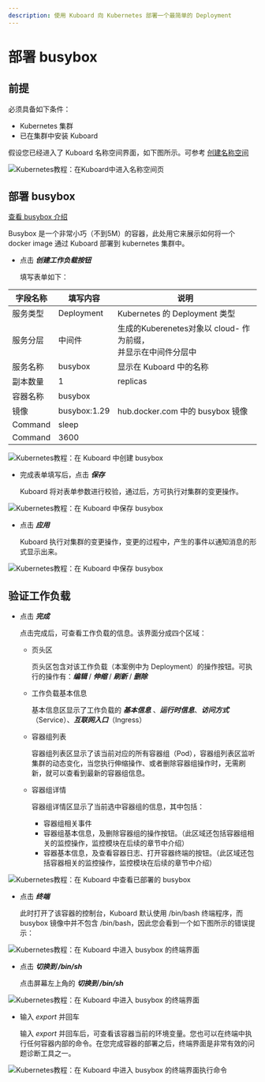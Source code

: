 ```yaml
---
description: 使用 Kuboard 向 Kubernetes 部署一个最简单的 Deployment
---
```


# 部署 busybox

## 前提

必须具备如下条件：

* Kubernetes 集群
* 已在集群中安装 Kuboard

假设您已经进入了 Kuboard 名称空间界面，如下图所示。可参考 [创建名称空间](/guide/cluster/namespace.html#创建名称空间)

![Kubernetes教程：在Kuboard中进入名称空间页](./pre-condition.assets/image-20190723115721514.png)


## 部署 busybox

[查看 busybox 介绍](https://hub.docker.com/_/busybox)

Busybox 是一个非常小巧（不到5M）的容器，此处用它来展示如何将一个 docker image 通过 Kuboard 部署到 kubernetes 集群中。

* 点击 ***创建工作负载按钮***

  填写表单如下：

| 字段名称 | 填写内容     | 说明                                                         |
| -------- | ------------ | ------------------------------------------------------------ |
| 服务类型 | Deployment   | Kubernetes 的 Deployment 类型                                |
| 服务分层 | 中间件       | 生成的Kuberenetes对象以 cloud- 作为前缀，<br />并显示在中间件分层中 |
| 服务名称 | busybox      | 显示在 Kuboard 中的名称                                      |
| 副本数量 | 1            | replicas                                                     |
| 容器名称 | busybox      |                                                              |
| 镜像     | busybox:1.29 | hub.docker.com 中的 busybox 镜像                             |
| Command  | sleep        |                                                              |
| Command  | 3600         |                                                              |



![Kubernetes教程：在 Kuboard 中创建 busybox](./busybox.assets/image-20190723115852719.png)

* 完成表单填写后，点击 ***保存***

  Kuboard 将对表单参数进行校验，通过后，方可执行对集群的变更操作。

![Kubernetes教程：在 Kuboard 中保存 busybox](./busybox.assets/image-20190723115912645.png)

* 点击 ***应用***

  Kuboard 执行对集群的变更操作，变更的过程中，产生的事件以通知消息的形式显示出来。

![Kubernetes教程：在 Kuboard 中保存 busybox](./busybox.assets/image-20190723115940862.png)



## 验证工作负载

* 点击 ***完成***

  点击完成后，可查看工作负载的信息。该界面分成四个区域：

  * 页头区

    页头区包含对该工作负载（本案例中为 Deployment）的操作按钮。可执行的操作有：***编辑*** / ***伸缩*** / ***刷新*** / ***删除***

  * 工作负载基本信息

    基本信息区显示了工作负载的 ***基本信息*** 、***运行时信息***、***访问方式***（Service）、***互联网入口***（Ingress）

  * 容器组列表

    容器组列表区显示了该当前对应的所有容器组（Pod），容器组列表区监听集群的动态变化，当您执行伸缩操作、或者删除容器组操作时，无需刷新，就可以查看到最新的容器组信息。

  * 容器组详情

    容器组详情区显示了当前选中容器组的信息，其中包括：

    * 容器组相关事件
    * 容器组基本信息，及删除容器组的操作按钮。（此区域还包括容器组相关的监控操作，监控模块在后续的章节中介绍）
    * 容器基本信息，及查看容器日志、打开容器终端的按钮。（此区域还包括容器相关的监控操作，监控模块在后续的章节中介绍）

![Kubernetes教程：在 Kuboard 中查看已部署的 busybox](./busybox.assets/image-20190723120011972.png)



* 点击 ***终端***

  此时打开了该容器的控制台，Kuboard 默认使用 /bin/bash 终端程序，而 busybox 镜像中并不包含 /bin/bash，因此您会看到一个如下图所示的错误提示：

![Kubernetes教程：在 Kuboard 中进入 busybox 的终端界面](./busybox.assets/image-20190723120050894.png)



* 点击 ***切换到 /bin/sh***

  点击屏幕左上角的 ***切换到 /bin/sh***

![Kubernetes教程：在 Kuboard 中进入 busybox 的终端界面](./busybox.assets/image-20190723120104474.png)

* 输入 *export* 并回车

  输入 *export* 并回车后，可查看该容器当前的环境变量。您也可以在终端中执行任何容器内部的命令。在您完成容器的部署之后，终端界面是非常有效的问题诊断工具之一。

![Kubernetes教程：在 Kuboard 中进入 busybox 的终端界面执行命令](./busybox.assets/image-20190723120125425.png)
